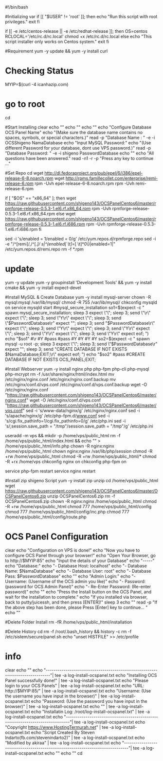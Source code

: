 #!/bin/bash

#Initializing var
if [[ "$USER" != 'root' ]]; then
	echo "Run this script with root privileges."
	exit
fi

if [[ -e /etc/centos-release || -e /etc/redhat-release ]]; then
	OS=centos
	RCLOCAL='/etc/rc.d/rc.local'
	chmod +x /etc/rc.d/rc.local
else
	echo "This script installer only works on Centos system."
	exit
fi

#Requirement
yum -y update && yum -y install curl

# Checking Status
MYIP=$(curl -4 icanhazip.com)

# go to root
cd

#Start Installing
clear
echo ""
echo ""
echo ""
echo "Configure Database OCS Panel Name"
echo "(Make sure the database name contains no spaces, symbols, or special characters.)"
read -p "Database Name    : " -e -i OCSShigeno NamaDatabase
echo "Input MySQL Password:"
echo "(Use different Password for your database, dont use VPS password.)"
read -p "Database Password: " -e -i shigeno PasswordDatabase
echo ""
echo "All questions have been answered."
read -n1 -r -p "Press any key to continue ..."

#Set Repo
cd
wget http://dl.fedoraproject.org/pub/epel/6/i386/epel-release-6-8.noarch.rpm
wget http://rpms.famillecollet.com/enterprise/remi-release-6.rpm
rpm -Uvh epel-release-6-8.noarch.rpm
rpm -Uvh remi-release-6.rpm

if [ "$OS" == "x86_64" ]; then
  wget https://raw.githubusercontent.com/shigeno143/OCSPanelCentos6/master/rpmforge-release-0.5.3-1.el6.rf.x86_64.rpm
  rpm -Uvh rpmforge-release-0.5.3-1.el6.rf.x86_64.rpm
else
  wget https://raw.githubusercontent.com/shigeno143/OCSPanelCentos6/master/rpmforge-release-0.5.3-1.el6.rf.i686.rpm
  rpm -Uvh rpmforge-release-0.5.3-1.el6.rf.i686.rpm
fi

sed -i 's/enabled = 1/enabled = 0/g' /etc/yum.repos.d/rpmforge.repo
sed -i -e "/^\[remi\]/,/^\[.*\]/ s|^\(enabled[ \t]*=[ \t]*0\\)|enabled=1|" /etc/yum.repos.d/remi.repo
rm -f *.rpm

# update
yum -y update
yum -y groupinstall 'Development Tools' && yum -y install cmake && yum -y install expect-devel
	
#Install MySQL & Create Database
yum -y install mysql-server
chown -R mysql:mysql /var/lib/mysql/
chmod -R 755 /var/lib/mysql/
chkconfig mysqld on
service mysqld start
#mysql_secure_installation
so1=$(expect -c "
spawn mysql_secure_installation; sleep 3
expect \"\";  sleep 3; send \"\r\"
expect \"\";  sleep 3; send \"Y\r\"
expect \"\";  sleep 3; send \"$PasswordDatabase\r\"
expect \"\";  sleep 3; send \"$PasswordDatabase\r\"
expect \"\";  sleep 3; send \"Y\r\"
expect \"\";  sleep 3; send \"Y\r\"
expect \"\";  sleep 3; send \"Y\r\"
expect \"\";  sleep 3; send \"Y\r\"
expect eof; ")
echo "$so1"
#\r
#Y
#pass
#pass
#Y
#Y
#Y
#Y
so2=$(expect -c "
spawn mysql -u root -p; sleep 3
expect \"\";  sleep 3; send \"$PasswordDatabase\r\"
expect \"\";  sleep 3; send \"CREATE DATABASE IF NOT EXISTS $NamaDatabase;EXIT;\r\"
expect eof; ")
echo "$so2"
#pass
#CREATE DATABASE IF NOT EXISTS OCS_PANEL;EXIT;

#Install Webserver
yum -y install nginx php php-fpm php-cli php-mysql php-mcrypt
rm -f /usr/share/nginx/html/index.html
mv /etc/nginx/nginx.conf /etc/nginx/nginx.conf.backup
mv /etc/nginx/conf.d/vps.conf /etc/nginx/conf.d/vps.conf.backup
wget -O /etc/nginx/nginx.conf "https://raw.githubusercontent.com/shigeno143/OCSPanelCentos6/master/nginx.conf"
wget -O /etc/nginx/conf.d/vps.conf "https://raw.githubusercontent.com/shigeno143/OCSPanelCentos6/master/vps.conf"
sed -i 's/www-data/nginx/g' /etc/nginx/nginx.conf
sed -i 's/apache/nginx/g' /etc/php-fpm.d/www.conf
sed -i 's/cgi.fix_pathinfo=1/cgi.fix_pathinfo=0/g' /etc/php.ini
sed -i 's/;session.save_path = "/tmp"/session.save_path = "/tmp"/g' /etc/php.ini

useradd -m vps && mkdir -p /home/vps/public_html
rm -f /home/vps/public_html/index.html && echo "<?php phpinfo() ?>" > /home/vps/public_html/info.php
chown -R nginx:nginx /home/vps/public_html
chown nginx:nginx /var/lib/php/session
chmod -R +rw /home/vps/public_html
chmod -R +rw /home/vps/public_html/*
chmod -R +rx /home/vps
chkconfig nginx on
chkconfig php-fpm on
		
service php-fpm restart
service nginx restart

#Install zip shigeno Script
yum -y install zip unzip
cd /home/vps/public_html
wget https://raw.githubusercontent.com/shigeno143/OCSPanelCentos6/master/OCSPanelCentos6.zip
unzip OCSPanelCentos6.zip
rm -f OCSPanelCentos6.zip
chown -R nginx:nginx /home/vps/public_html
chmod -R +rw /home/vps/public_html
chmod 777 /home/vps/public_html/config
chmod 777 /home/vps/public_html/config/inc.php
chmod 777 /home/vps/public_html/config/route.php

# OCS Panel Configuration
clear
echo "Configuration on VPS is done!"
echo "Now you have to configure OCS Panel through your browser!"
echo "Open Your Browser, go to http://$MYIP:85"
echo "Input the details of your Database"
echo "-----"
echo "Database:"
echo "- Database Host: localhost"
echo "- Database Name: $NamaDatabase"
echo "- Database User: root"
echo "- Database Pass: $PasswordDatabase"
echo ""
echo "Admin Login:"
echo "- Username: (Username of the OCS admin you like)"
echo "- Password: (password for OCS Admin Panel)"
echo "- Re-Enter Password: (Re-enter password)"
echo ""
echo "Press the Install button on the OCS Panel, and wait for the installation to complete."
echo "If you installed via browser, back to putty/juicessh, and then press [ENTER]!"
sleep 3
echo ""
read -p "If the above step has been done, please Press [Enter] key to continue... "
echo ""

#Delete Folder Install
rm -fR /home/vps/public_html/installation

#Delete History
cd
rm -f /root/.bash_history && history -c
rm -f /etc/sistem/secure/panel.sh
echo "unset HISTFILE" >> /etc/profile

# info
clear
echo ""
echo "--------------------------------------------------------------------------------"| tee -a log-install-ocspanel.txt
echo "Installing OCS Panel successfully done!" 								| tee -a log-install-ocspanel.txt
echo "Please login to your OCS Panels" 								| tee -a log-install-ocspanel.txt
echo "URL: http://$MYIP:85/" 											| tee -a log-install-ocspanel.txt
echo "Username: (Use the username you have input in the browser)" 	| tee -a log-install-ocspanel.txt
echo "Password: (Use the password you have input in the browser)"    | tee -a log-install-ocspanel.txt
echo "" 																| tee -a log-install-ocspanel.txt
echo "Installatin Log: /root/log-install-ocspanel.txt" 				| tee -a log-install-ocspanel.txt
echo "--------------------------------------------------------------------------------"| tee -a log-install-ocspanel.txt
echo "Copyright https://www.HostingTermurah.net"  						| tee -a log-install-ocspanel.txt
echo "Script Created By Steven Indarto(fb.com/stevenindarto2)"   		| tee -a log-install-ocspanel.txt
echo "Modified by akiraa"                      	                 	| tee -a log-install-ocspanel.txt
echo "--------------------------------------------------------------------------------"| tee -a log-install-ocspanel.txt
echo ""
echo ""
cd